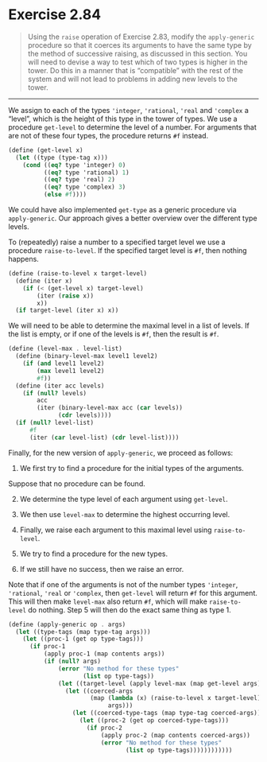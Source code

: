 # Exercise 2.84

> Using the `raise` operation of Exercise 2.83, modify the `apply-generic` procedure so that it coerces its arguments to have the same type by the method of successive raising, as discussed in this section.
> You will need to devise a way to test which of two types is higher in the tower.
> Do this in a manner that is “compatible” with the rest of the system and will not lead to problems in adding new levels to the tower.

---

We assign to each of the types `'integer`, `'rational`, `'real` and `'complex` a “level”, which is the height of this type in the tower of types.
We use a procedure `get-level` to determine the level of a number.
For arguments that are not of these four types, the procedure returns `#f` instead.
```scheme
(define (get-level x)
  (let ((type (type-tag x)))
    (cond ((eq? type 'integer) 0)
          ((eq? type 'rational) 1)
          ((eq? type 'real) 2)
          ((eq? type 'complex) 3)
          (else #f))))
```
We could have also implemented `get-type` as a generic procedure via `apply-generic`.
Our approach gives a better overview over the different type levels.

To (repeatedly) raise a number to a specified target level we use a procedure `raise-to-level`.
If the specified target level is `#f`, then nothing happens.
```scheme
(define (raise-to-level x target-level)
  (define (iter x)
    (if (< (get-level x) target-level)
        (iter (raise x))
        x))
  (if target-level (iter x) x))
```
We will need to be able to determine the maximal level in a list of levels.
If the list is empty, or if one of the levels is `#f`, then the result is `#f`.
```scheme
(define (level-max . level-list)
  (define (binary-level-max level1 level2)
    (if (and level1 level2)
        (max level1 level2)
        #f))
  (define (iter acc levels)
    (if (null? levels)
        acc
        (iter (binary-level-max acc (car levels))
              (cdr levels))))
  (if (null? level-list)
      #f
      (iter (car level-list) (cdr level-list))))
```

Finally, for the new version of `apply-generic`, we proceed as follows:

1. We first try to find a procedure for the initial types of the arguments.

Suppose that no procedure can be found.

2. We determine the type level of each argument using `get-level`.

3. We then use `level-max` to determine the highest occurring level.

4. Finally, we raise each argument to this maximal level using `raise-to-level`.

5. We try to find a procedure for the new types.

6. If we still have no success, then we raise an error.

Note that if one of the arguments is not of the number types `'integer`, `'rational`, `'real` or `'complex`, then `get-level` will return `#f` for this argument.
This will then make `level-max` also return `#f`, which will make `raise-to-level` do nothing.
Step 5 will then do the exact same thing as type 1.
```scheme
(define (apply-generic op . args)
  (let ((type-tags (map type-tag args)))
    (let ((proc-1 (get op type-tags)))
      (if proc-1
          (apply proc-1 (map contents args))
          (if (null? args)
              (error "No method for these types"
                     (list op type-tags))
              (let ((target-level (apply level-max (map get-level args))))
                (let ((coerced-args
                       (map (lambda (x) (raise-to-level x target-level))
                            args)))
                  (let ((coerced-type-tags (map type-tag coerced-args)))
                    (let ((proc-2 (get op coerced-type-tags)))
                      (if proc-2
                          (apply proc-2 (map contents coerced-args))
                          (error "No method for these types"
                                 (list op type-tags))))))))))))
```
